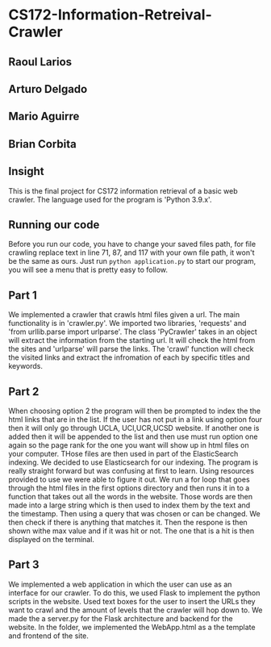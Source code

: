 # CS172-Information-Retreival-Crawler
 
## Raoul Larios
## Arturo Delgado
## Mario Aguirre
## Brian Corbita


## Insight

This is the final project for CS172 information retrieval of a basic web crawler. The language used for the program is 'Python 3.9.x'.

## Running our code
Before you run our code, you have to change your saved files path, for file crawling replace text in line 71, 87, and 117 with your own file path, it won't be the same as ours.
Just run ``python application.py`` to start our program, you will see a menu that is pretty easy to follow.

## Part 1

We implemented a crawler that crawls html files given a url. The main functionality is in 'crawler.py'. We imported two libraries, 'requests' and 'from urllib.parse import urlparse'. The class 'PyCrawler' takes in an object will extract the information from the starting url. It will check the html from the sites and 'urlparse' will parse the links. The 'crawl' function will check the visited links and extract the infromation of each by specific titles and keywords.

## Part 2
When choosing option 2 the program will then be prompted to index the the html links that are in the list. If the user has not put in a link using option four then it will only go through UCLA, UCI,UCR,UCSD website. If another one is added then it will be appended to the list and then use must run option one again so the page rank for the one you want will show up in html files on your computer. THose files are then used in part of the ElasticSearch indexing. We decided to use Elasticsearch for our indexing. The program is really straight forward but was confusing at first to learn. Using resources provided to use we were able to figure it out. We run a for loop that goes through the html files in the first options directory and then runs it in to a function that takes out all the words in the website. Those words are then made into a large string which is then used to index them by the text and the timestamp. Then using a query that was chosen or can be changed. We then check if there is anything that matches it. Then the respone is then shown withe max value and if it was hit or not. The one that is a hit is then displayed on the terminal.

## Part 3

We implemented a web application in which the user can use as an interface for our crawler. To do this, we used Flask to implement the python scripts in the website. Used text boxes for the user to insert the URLs they want to crawl and the amount of levels that the crawler will hop down to. We made the a server.py for the Flask architecture and backend for the website. In the folder, we implemented the WebApp.html as a the template and frontend of the site.
